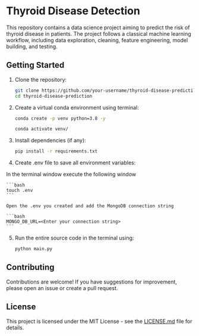 # Thyroid Disease Detection
This repository contains a data science project aiming to predict the risk of thyroid disease in patients. The project follows a classical machine learning workflow, including data exploration, cleaning, feature engineering, model building, and testing.

## Getting Started

1. Clone the repository:

    ```bash
    git clone https://github.com/your-username/thyroid-disease-prediction.git
    cd thyroid-disease-prediction
    ```

2. Create a virtual conda environment using terminal:

    ```bash
    conda create -p venv python=3.8 -y
    
    conda activate venv/
    ```

3. Install dependencies (if any):

    ```bash
    pip install -r requirements.txt
    ```

4. Create .env file to save all environment variables:

 In the terminal window execute the following window
    
    ```bash
    touch .env
    ```

    Open the .env you created and add the MongoDB connection string

    ```bash
    MONGO_DB_URL=<Enter your connection string>
    ```

5. Run the entire source code in the terminal using:

    ```bash
    python main.py
    ```



## Contributing

Contributions are welcome! If you have suggestions for improvement, please open an issue or create a pull request.

## License

This project is licensed under the MIT License - see the [LICENSE.md](LICENSE.md) file for details.

